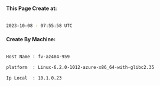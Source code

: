 
   
#### This Page Create at:

```bash

2023-10-08 - 07:55:58 UTC

```

#### Create By Machine:

```bash

Host Name : fv-az484-959

platform  : Linux-6.2.0-1012-azure-x86_64-with-glibc2.35

Ip Local  : 10.1.0.23

```

